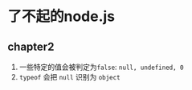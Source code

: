 # 了不起的node.js

## chapter2

1. 一些特定的值会被判定为`false`: `null, undefined, 0`
2. `typeof` 会把 `null` 识别为 `object`